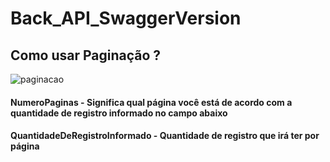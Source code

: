 # Back_API_SwaggerVersion

## Como usar Paginação ?

![paginacao](https://user-images.githubusercontent.com/39220517/117460833-4ddd5880-af23-11eb-8ea2-4a77b8692038.png)

#### NumeroPaginas - Significa qual página você está de acordo com a quantidade de registro informado no campo abaixo
#### QuantidadeDeRegistroInformado - Quantidade de registro que irá ter por página 
